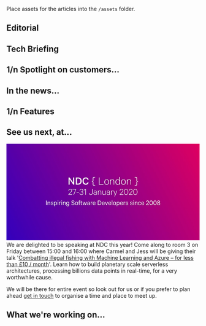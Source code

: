 Place assets for the articles into the `/assets` folder.

## Editorial

## Tech Briefing

## 1/n Spotlight on customers...

## In the news...

## 1/n Features

## See us next, at...

[![NDC London 2020](/assets/ndc-london-2020.jpg)](https://ndc-london.com/talk/combatting-illegal-fishing-with-machine-learning-and-azure-for-less-than-10-month/)
We are delighted to be speaking at NDC this year! Come along to room 3 on Friday between 15:00 and 16:00 where Carmel and Jess will be giving their talk  '[Combatting illegal fishing with Machine Learning and Azure – for less than £10 / month](https://ndc-london.com/talk/combatting-illegal-fishing-with-machine-learning-and-azure-for-less-than-10-month/)'. Learn how to build planetary scale serverless architectures, processing billions data points in real-time, for a very worthwhile cause. 

We will be there for entire event so look out for us or if you prefer to plan ahead <a href="mailto:hello@endjin.com">get in touch</a> to organise a time and place to meet up.

## What we're working on...